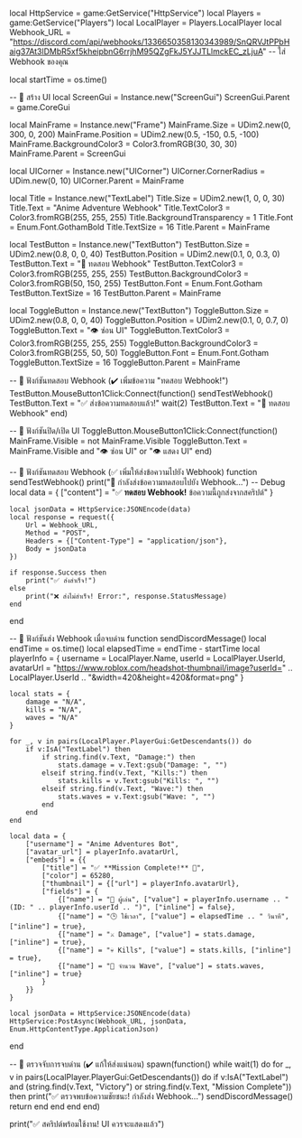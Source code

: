 local HttpService = game:GetService("HttpService")
local Players = game:GetService("Players")
local LocalPlayer = Players.LocalPlayer
local Webhook_URL = "https://discord.com/api/webhooks/1336650358130343989/SnQRVJtPPbHaig37At3lDMbR5xf5kheipbnG6rrjhM95QZgFkJ5YJJTLlmckEC_zLjuA" -- ใส่ Webhook ของคุณ

local startTime = os.time()

-- 📌 สร้าง UI
local ScreenGui = Instance.new("ScreenGui")
ScreenGui.Parent = game.CoreGui

local MainFrame = Instance.new("Frame")
MainFrame.Size = UDim2.new(0, 300, 0, 200)
MainFrame.Position = UDim2.new(0.5, -150, 0.5, -100)
MainFrame.BackgroundColor3 = Color3.fromRGB(30, 30, 30)
MainFrame.Parent = ScreenGui

local UICorner = Instance.new("UICorner")
UICorner.CornerRadius = UDim.new(0, 10)
UICorner.Parent = MainFrame

local Title = Instance.new("TextLabel")
Title.Size = UDim2.new(1, 0, 0, 30)
Title.Text = "Anime Adventure Webhook"
Title.TextColor3 = Color3.fromRGB(255, 255, 255)
Title.BackgroundTransparency = 1
Title.Font = Enum.Font.GothamBold
Title.TextSize = 16
Title.Parent = MainFrame

local TestButton = Instance.new("TextButton")
TestButton.Size = UDim2.new(0.8, 0, 0, 40)
TestButton.Position = UDim2.new(0.1, 0, 0.3, 0)
TestButton.Text = "📩 ทดสอบ Webhook"
TestButton.TextColor3 = Color3.fromRGB(255, 255, 255)
TestButton.BackgroundColor3 = Color3.fromRGB(50, 150, 255)
TestButton.Font = Enum.Font.Gotham
TestButton.TextSize = 16
TestButton.Parent = MainFrame

local ToggleButton = Instance.new("TextButton")
ToggleButton.Size = UDim2.new(0.8, 0, 0, 40)
ToggleButton.Position = UDim2.new(0.1, 0, 0.7, 0)
ToggleButton.Text = "👁️ ซ่อน UI"
ToggleButton.TextColor3 = Color3.fromRGB(255, 255, 255)
ToggleButton.BackgroundColor3 = Color3.fromRGB(255, 50, 50)
ToggleButton.Font = Enum.Font.Gotham
ToggleButton.TextSize = 16
ToggleButton.Parent = MainFrame

-- 📌 ฟังก์ชันทดสอบ Webhook (✔️ เพิ่มข้อความ "ทดสอบ Webhook!")
TestButton.MouseButton1Click:Connect(function()
    sendTestWebhook()
    TestButton.Text = "✅ ส่งข้อความทดสอบแล้ว!"
    wait(2)
    TestButton.Text = "📩 ทดสอบ Webhook"
end)

-- 📌 ฟังก์ชันปิด/เปิด UI
ToggleButton.MouseButton1Click:Connect(function()
    MainFrame.Visible = not MainFrame.Visible
    ToggleButton.Text = MainFrame.Visible and "👁️ ซ่อน UI" or "👁️ แสดง UI"
end)

-- 📌 ฟังก์ชันทดสอบ Webhook (✅ เพิ่มให้ส่งข้อความไปยัง Webhook)
function sendTestWebhook()
    print("🔄 กำลังส่งข้อความทดสอบไปยัง Webhook...") -- Debug
    local data = {
        ["content"] = "✅ **ทดสอบ Webhook!** ข้อความนี้ถูกส่งจากสคริปต์"
    }

    local jsonData = HttpService:JSONEncode(data)
    local response = request({
        Url = Webhook_URL,
        Method = "POST",
        Headers = {["Content-Type"] = "application/json"},
        Body = jsonData
    })

    if response.Success then
        print("✅ ส่งสำเร็จ!")
    else
        print("❌ ส่งไม่สำเร็จ! Error:", response.StatusMessage)
    end
end



-- 📌 ฟังก์ชันส่ง Webhook เมื่อจบด่าน
function sendDiscordMessage()
    local endTime = os.time()
    local elapsedTime = endTime - startTime
    local playerInfo = {
        username = LocalPlayer.Name,
        userId = LocalPlayer.UserId,
        avatarUrl = "https://www.roblox.com/headshot-thumbnail/image?userId=" .. LocalPlayer.UserId .. "&width=420&height=420&format=png"
    }

    local stats = {
        damage = "N/A",
        kills = "N/A",
        waves = "N/A"
    }

    for _, v in pairs(LocalPlayer.PlayerGui:GetDescendants()) do
        if v:IsA("TextLabel") then
            if string.find(v.Text, "Damage:") then
                stats.damage = v.Text:gsub("Damage: ", "")
            elseif string.find(v.Text, "Kills:") then
                stats.kills = v.Text:gsub("Kills: ", "")
            elseif string.find(v.Text, "Wave:") then
                stats.waves = v.Text:gsub("Wave: ", "")
            end
        end
    end

    local data = {
        ["username"] = "Anime Adventures Bot",
        ["avatar_url"] = playerInfo.avatarUrl,
        ["embeds"] = {{
            ["title"] = "✅ **Mission Complete!** 🎉",
            ["color"] = 65280,
            ["thumbnail"] = {["url"] = playerInfo.avatarUrl},
            ["fields"] = {
                {["name"] = "👤 ผู้เล่น", ["value"] = playerInfo.username .. " (ID: " .. playerInfo.userId .. ")", ["inline"] = false},
                {["name"] = "🕒 ใช้เวลา", ["value"] = elapsedTime .. " วินาที", ["inline"] = true},
                {["name"] = "⚔️ Damage", ["value"] = stats.damage, ["inline"] = true},
                {["name"] = "💀 Kills", ["value"] = stats.kills, ["inline"] = true},
                {["name"] = "🌊 จำนวน Wave", ["value"] = stats.waves, ["inline"] = true}
            }
        }}
    }

    local jsonData = HttpService:JSONEncode(data)
    HttpService:PostAsync(Webhook_URL, jsonData, Enum.HttpContentType.ApplicationJson)
end

-- 📌 ตรวจจับการจบด่าน (✔️ แก้ให้ส่งแน่นอน)
spawn(function()
    while wait(1) do
        for _, v in pairs(LocalPlayer.PlayerGui:GetDescendants()) do
            if v:IsA("TextLabel") and (string.find(v.Text, "Victory") or string.find(v.Text, "Mission Complete")) then
                print("✅ ตรวจพบข้อความชัยชนะ! กำลังส่ง Webhook...")
                sendDiscordMessage()
                return
            end
        end
    end
end)

print("✅ สคริปต์พร้อมใช้งาน! UI ควรจะแสดงแล้ว")

